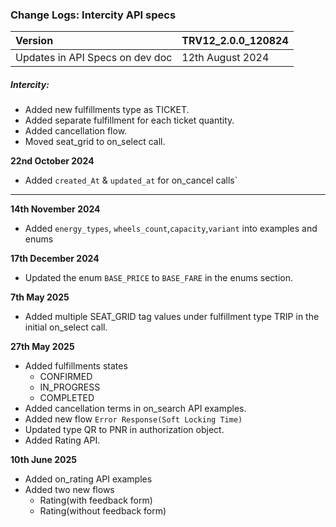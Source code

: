 ### Change Logs: Intercity API specs

| Version                         | TRV12_2.0.0_120824 |
| :------------------------------ | :----------------- |
| Updates in API Specs on dev doc | 12th August 2024      |

##### Intercity:

- Added new fulfillments type as TICKET.
- Added separate fulfillment for each ticket quantity.
- Added cancellation flow.
- Moved seat_grid to on_select call.

****22nd October 2024****
- Added `created_At` & `updated_at` for on_cancel calls`
---

****14th November 2024****
- Added `energy_types`, `wheels_count`,`capacity`,`variant` into examples and enums

****17th December 2024****
- Updated the enum `BASE_PRICE` to `BASE_FARE` in the enums section.

****7th May 2025****
- Added multiple SEAT_GRID tag values under fulfillment type TRIP in the initial on_select call.

****27th May 2025****
- Added fulfillments states
  - CONFIRMED
  - IN_PROGRESS
  - COMPLETED
- Added cancellation terms in on_search API examples.
- Added new flow `Error Response(Soft Locking Time)`
- Updated type QR to PNR in authorization object.
- Added Rating API.

****10th June 2025****
  - Added  on_rating API examples
  - Added two new flows
    - Rating(with feedback form)
    - Rating(without feedback form)
